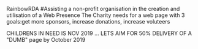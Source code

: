 RainbowRDA
#Assisting a non-profit organisation in the creation and utilisation of a Web Presence
The Charity needs for a web page with 3 goals:get more sponsors, increase donations, increase voluteers

CHILDRENS IN NEED IS NOV 2019 ... LETS AIM FOR 50% DELIVERY OF A "DUMB" page by October 2019
